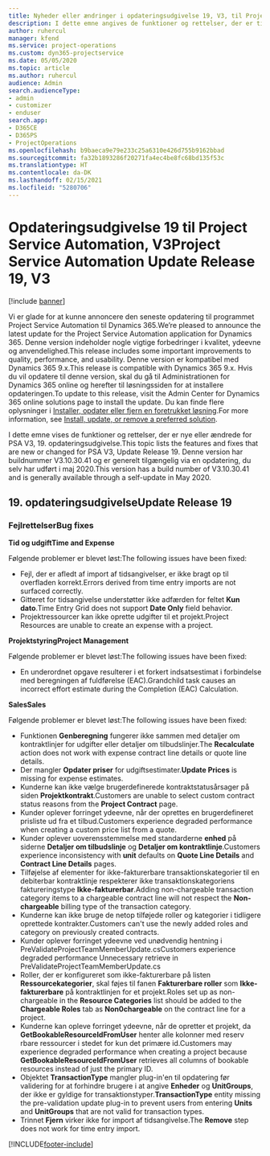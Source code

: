 ```yaml
---
title: Nyheder eller ændringer i opdateringsudgivelse 19, V3, til Project Service Automation
description: I dette emne angives de funktioner og rettelser, der er tilgængelige til Project Service Automation, opdateringsudgivelse 19, V3.
author: ruhercul
manager: kfend
ms.service: project-operations
ms.custom: dyn365-projectservice
ms.date: 05/05/2020
ms.topic: article
ms.author: ruhercul
audience: Admin
search.audienceType:
- admin
- customizer
- enduser
search.app:
- D365CE
- D365PS
- ProjectOperations
ms.openlocfilehash: b9baeca9e79e233c25a6310e426d755b9162bbad
ms.sourcegitcommit: fa32b1893286f20271fa4ec4be8fc68bd135f53c
ms.translationtype: HT
ms.contentlocale: da-DK
ms.lasthandoff: 02/15/2021
ms.locfileid: "5280706"
---
```

# <a name="project-service-automation-update-release-19-v3"></a><span data-ttu-id="9b3b3-103">Opdateringsudgivelse 19 til Project Service Automation, V3</span><span class="sxs-lookup"><span data-stu-id="9b3b3-103">Project Service Automation Update Release 19, V3</span></span>

[!include [banner](../includes/psa-now-project-operations.md)]

<span data-ttu-id="9b3b3-104">Vi er glade for at kunne annoncere den seneste opdatering til programmet Project Service Automation til Dynamics 365.</span><span class="sxs-lookup"><span data-stu-id="9b3b3-104">We’re pleased to announce the latest update for the Project Service Automation application for Dynamics 365.</span></span> <span data-ttu-id="9b3b3-105">Denne version indeholder nogle vigtige forbedringer i kvalitet, ydeevne og anvendelighed.</span><span class="sxs-lookup"><span data-stu-id="9b3b3-105">This release includes some important improvements to quality, performance, and usability.</span></span> <span data-ttu-id="9b3b3-106">Denne version er kompatibel med Dynamics 365 9.x.</span><span class="sxs-lookup"><span data-stu-id="9b3b3-106">This release is compatible with Dynamics 365 9.x.</span></span> <span data-ttu-id="9b3b3-107">Hvis du vil opdatere til denne version, skal du gå til Administrationen for Dynamics 365 online og herefter til løsningssiden for at installere opdateringen.</span><span class="sxs-lookup"><span data-stu-id="9b3b3-107">To update to this release, visit the Admin Center for Dynamics 365 online solutions page to install the update.</span></span> <span data-ttu-id="9b3b3-108">Du kan finde flere oplysninger i [Installer, opdater eller fjern en foretrukket løsning](https://docs.microsoft.com/power-platform/admin/install-remove-preferred-solution).</span><span class="sxs-lookup"><span data-stu-id="9b3b3-108">For more information, see [Install, update, or remove a preferred solution](https://docs.microsoft.com/power-platform/admin/install-remove-preferred-solution).</span></span>

<span data-ttu-id="9b3b3-109">I dette emne vises de funktioner og rettelser, der er nye eller ændrede for PSA V3, 19. opdateringsudgivelse.</span><span class="sxs-lookup"><span data-stu-id="9b3b3-109">This topic lists the features and fixes that are new or changed for PSA V3, Update Release 19.</span></span> <span data-ttu-id="9b3b3-110">Denne version har buildnummer V3.10.30.41 og er generelt tilgængelig via en opdatering, du selv har udført i maj 2020.</span><span class="sxs-lookup"><span data-stu-id="9b3b3-110">This version has a build number of V3.10.30.41 and is generally available through a self-update in May 2020.</span></span>

## <a name="update-release-19"></a><span data-ttu-id="9b3b3-111">19. opdateringsudgivelse</span><span class="sxs-lookup"><span data-stu-id="9b3b3-111">Update Release 19</span></span>

### <a name="bug-fixes"></a><span data-ttu-id="9b3b3-112">Fejlrettelser</span><span class="sxs-lookup"><span data-stu-id="9b3b3-112">Bug fixes</span></span>

<span data-ttu-id="9b3b3-113">**Tid og udgift**</span><span class="sxs-lookup"><span data-stu-id="9b3b3-113">**Time and Expense**</span></span>

<span data-ttu-id="9b3b3-114">Følgende problemer er blevet løst:</span><span class="sxs-lookup"><span data-stu-id="9b3b3-114">The following issues have been fixed:</span></span> 

- <span data-ttu-id="9b3b3-115">Fejl, der er afledt af import af tidsangivelser, er ikke bragt op til overfladen korrekt.</span><span class="sxs-lookup"><span data-stu-id="9b3b3-115">Errors derived from time entry imports are not surfaced correctly.</span></span>
- <span data-ttu-id="9b3b3-116">Gitteret for tidsangivelse understøtter ikke adfærden for feltet **Kun dato**.</span><span class="sxs-lookup"><span data-stu-id="9b3b3-116">Time Entry Grid does not support **Date Only** field behavior.</span></span>
- <span data-ttu-id="9b3b3-117">Projektressourcer kan ikke oprette udgifter til et projekt.</span><span class="sxs-lookup"><span data-stu-id="9b3b3-117">Project Resources are unable to create an expense with a project.</span></span>

<span data-ttu-id="9b3b3-118">**Projektstyring**</span><span class="sxs-lookup"><span data-stu-id="9b3b3-118">**Project Management**</span></span>

<span data-ttu-id="9b3b3-119">Følgende problemer er blevet løst:</span><span class="sxs-lookup"><span data-stu-id="9b3b3-119">The following issues have been fixed:</span></span> 

-  <span data-ttu-id="9b3b3-120">En underordnet opgave resulterer i et forkert indsatsestimat i forbindelse med beregningen af fuldførelse (EAC).</span><span class="sxs-lookup"><span data-stu-id="9b3b3-120">Grandchild task causes an incorrect effort estimate during the Completion (EAC) Calculation.</span></span>

<span data-ttu-id="9b3b3-121">**Sales**</span><span class="sxs-lookup"><span data-stu-id="9b3b3-121">**Sales**</span></span>

<span data-ttu-id="9b3b3-122">Følgende problemer er blevet løst:</span><span class="sxs-lookup"><span data-stu-id="9b3b3-122">The following issues have been fixed:</span></span> 

- <span data-ttu-id="9b3b3-123">Funktionen **Genberegning** fungerer ikke sammen med detaljer om kontraktlinjer for udgifter eller detaljer om tilbudslinjer.</span><span class="sxs-lookup"><span data-stu-id="9b3b3-123">The **Recalculate** action does not work with expense contract line details or quote line details.</span></span>
- <span data-ttu-id="9b3b3-124">Der mangler **Opdater priser** for udgiftsestimater.</span><span class="sxs-lookup"><span data-stu-id="9b3b3-124">**Update Prices** is missing for expense estimates.</span></span>
-  <span data-ttu-id="9b3b3-125">Kunderne kan ikke vælge brugerdefinerede kontraktstatusårsager på siden **Projektkontrakt**.</span><span class="sxs-lookup"><span data-stu-id="9b3b3-125">Customers are unable to select custom contract status reasons from the **Project Contract** page.</span></span>
- <span data-ttu-id="9b3b3-126">Kunder oplever forringet ydeevne, når der oprettes en brugerdefineret prisliste ud fra et tilbud.</span><span class="sxs-lookup"><span data-stu-id="9b3b3-126">Customers experience degraded performance when creating a custom price list from a quote.</span></span>
- <span data-ttu-id="9b3b3-127">Kunder oplever uoverensstemmelse med standarderne **enhed** på siderne **Detaljer om tilbudslinje** og **Detaljer om kontraktlinje**.</span><span class="sxs-lookup"><span data-stu-id="9b3b3-127">Customers experience inconsistency with **unit** defaults on **Quote Line Details** and **Contract Line Details** pages.</span></span>
- <span data-ttu-id="9b3b3-128">Tilføjelse af elementer for ikke-fakturerbare transaktionskategorier til en debiterbar kontraktlinje respekterer ikke transaktionskategoriens faktureringstype **Ikke-fakturerbar**.</span><span class="sxs-lookup"><span data-stu-id="9b3b3-128">Adding non-chargeable transaction category items to a chargeable contract line will not respect the **Non-chargeable** billing type of the transaction category.</span></span>
- <span data-ttu-id="9b3b3-129">Kunderne kan ikke bruge de netop tilføjede roller og kategorier i tidligere oprettede kontrakter.</span><span class="sxs-lookup"><span data-stu-id="9b3b3-129">Customers can't use the newly added roles and category on previously created contracts.</span></span>
- <span data-ttu-id="9b3b3-130">Kunder oplever forringet ydeevne ved unødvendig hentning i PreValidateProjectTeamMemberUpdate.cs</span><span class="sxs-lookup"><span data-stu-id="9b3b3-130">Customers experience degraded performance Unnecessary retrieve in PreValidateProjectTeamMemberUpdate.cs</span></span>
- <span data-ttu-id="9b3b3-131">Roller, der er konfigureret som ikke-fakturerbare på listen **Ressourcekategorier**, skal føjes til fanen **Fakturerbare roller** som **Ikke-fakturerbare** på kontraktlinjen for et projekt.</span><span class="sxs-lookup"><span data-stu-id="9b3b3-131">Roles set up as non-chargeable in the **Resource Categories** list should be added to the **Chargeable Roles** tab as **Non0chargeable** on the contract line for a project.</span></span>
- <span data-ttu-id="9b3b3-132">Kunderne kan opleve forringet ydeevne, når de opretter et projekt, da **GetBookableResourceIdFromUser** henter alle kolonner med reserv rbare ressourcer i stedet for kun det primære id.</span><span class="sxs-lookup"><span data-stu-id="9b3b3-132">Customers may experience degraded performance when creating a project because **GetBookableResourceIdFromUser** retrieves all columns of bookable resources instead of just the primary ID.</span></span>
- <span data-ttu-id="9b3b3-133">Objektet **TransactionType** mangler plug-in'en til opdatering før validering for at forhindre brugere i at angive **Enheder** og **UnitGroups**, der ikke er gyldige for transaktionstyper.</span><span class="sxs-lookup"><span data-stu-id="9b3b3-133">**TransactionType** entity missing the pre-validation update plug-in to prevent users from entering **Units** and **UnitGroups** that are not valid for transaction types.</span></span>
- <span data-ttu-id="9b3b3-134">Trinnet **Fjern** virker ikke for import af tidsangivelse.</span><span class="sxs-lookup"><span data-stu-id="9b3b3-134">The **Remove** step does not work for time entry import.</span></span>


[!INCLUDE[footer-include](../includes/footer-banner.md)]
